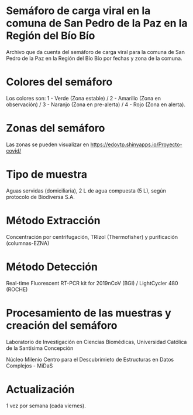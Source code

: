 # Semáforo de carga viral en la comuna de San Pedro de la Paz en la Región del Bío Bío

Archivo que da cuenta del semáforo de carga viral para la comuna de San Pedro de la Paz en la Región del Bío Bío por fechas y zona de la comuna. 

# Colores del semáforo

Los colores son: 1 - Verde (Zona estable) / 2 - Amarillo (Zona en observación) / 3 - Naranjo (Zona en pre-alerta) / 4 - Rojo (Zona en alerta).

# Zonas del semáforo

Las zonas se pueden visualizar en https://edovtp.shinyapps.io/Proyecto-covid/

# Tipo de muestra

Aguas servidas (domiciliaria), 2 L de agua compuesta (5 L), según protocolo de Biodiversa S.A.

# Método Extracción

Concentración por centrifugación, TRIzol (Thermofisher) y purificación (columnas-EZNA)

# Método Detección

Real-time Fluorescent RT-PCR kit for 2019nCoV (BGI) / LightCycler 480 (ROCHE)

# Procesamiento de las muestras y creación del semáforo

Laboratorio de Investigación en Ciencias Biomédicas, Universidad Católica de la Santísima Concepción

Núcleo Milenio Centro para el Descubrimieto de Estructuras en Datos Complejos - MiDaS

# Actualización

1 vez por semana (cada viernes).
